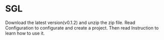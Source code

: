 # SGL
Download the latest version(v0.1.2) and unzip the zip file. Read Configuration to configurate and create a project. Then read Instruction to learn how to use it.

